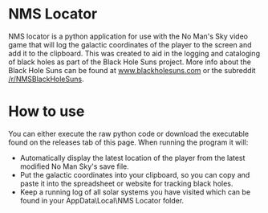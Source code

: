 # NMS Locator

NMS locator is a python application for use with the No Man's Sky video game that will log the galactic coordinates of the player to the screen and add it to the clipboard.  This was created to aid in the logging and cataloging of black holes as part of the Black Hole Suns project.  More info about the Black Hole Suns can be found at www.blackholesuns.com or the subreddit [/r/NMSBlackHoleSuns](www.reddit.com/r/NMSBlackHoleSuns/).

# How to use

You can either execute the raw python code or download the executable found on the releases tab of this page.
When running the program it will:
  - Automatically display the latest location of the player from the latest modified No Man Sky's save file.
  - Put the galactic coordinates into your clipboard, so you can copy and paste it into the spreadsheet or website for tracking black holes.
  - Keep a running log of all solar systems you have visited which can be found in your AppData\Local\NMS Locator folder.
